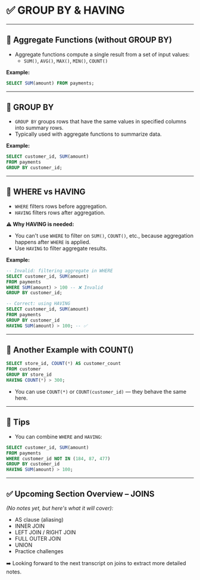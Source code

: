 # ✅ GROUP BY & HAVING

---

## 🔹 Aggregate Functions (without GROUP BY)

- Aggregate functions compute a single result from a set of input values:
  - `SUM()`, `AVG()`, `MAX()`, `MIN()`, `COUNT()`

**Example:**
```sql
SELECT SUM(amount) FROM payments;
```

---

## 🔹 GROUP BY

- `GROUP BY` groups rows that have the same values in specified columns into summary rows.
- Typically used with aggregate functions to summarize data.

**Example:**
```sql
SELECT customer_id, SUM(amount)
FROM payments
GROUP BY customer_id;
```

---

## 🔹 WHERE vs HAVING

- `WHERE` filters rows before aggregation.
- `HAVING` filters rows after aggregation.

**⚠️ Why HAVING is needed:**
- You can't use `WHERE` to filter on `SUM()`, `COUNT()`, etc., because aggregation happens after `WHERE` is applied.
- Use `HAVING` to filter aggregate results.

**Example:**
```sql
-- Invalid: filtering aggregate in WHERE
SELECT customer_id, SUM(amount)
FROM payments
WHERE SUM(amount) > 100 -- ❌ Invalid
GROUP BY customer_id;

-- Correct: using HAVING
SELECT customer_id, SUM(amount)
FROM payments
GROUP BY customer_id
HAVING SUM(amount) > 100; -- ✅
```

---

## 🔹 Another Example with COUNT()

```sql
SELECT store_id, COUNT(*) AS customer_count
FROM customer
GROUP BY store_id
HAVING COUNT(*) > 300;
```
- You can use `COUNT(*)` or `COUNT(customer_id)` — they behave the same here.

---

## 🔸 Tips

- You can combine `WHERE` and `HAVING`:

```sql
SELECT customer_id, SUM(amount)
FROM payments
WHERE customer_id NOT IN (184, 87, 477)
GROUP BY customer_id
HAVING SUM(amount) > 100;
```

---

## ✅ Upcoming Section Overview – JOINS

*(No notes yet, but here's what it will cover):*

- AS clause (aliasing)
- INNER JOIN
- LEFT JOIN / RIGHT JOIN
- FULL OUTER JOIN
- UNION
- Practice challenges

➡️ Looking forward to the next transcript on joins to extract more detailed notes.